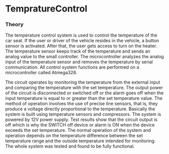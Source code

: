 # TempratureControl


### Theory

The temperature control system is used to control the temperature of the car seat. If the user or driver of the vehicle resides in the vehicle, a button sensor is activated. After that, the user gets access to turn on the heater. The temperature sensor keeps track of the temperature and sends an analog value to the small controller. The microcontroller analyzes the analog input of the temperature sensor and removes the temperature by serial communication. All control system functions are performed on a microcontroller called Atmega328.

The circuit operates by monitoring the temperature from the external input and comparing the temperature with the set temperature. The output power of the circuit is disconnected or switched off or the alarm goes off when the input temperature is equal to or greater than the set temperature value. The method of operation involves the use of precise line sensors, that is, they produce a voltage directly proportional to the temperature. Basically the system is built using temperature sensors and compressors. The system is powered by 12V power supply. Test results show that the circuit output is off which is why the SWITCH off device or alarm is ON when the device exceeds the set temperature. The normal operation of the system and operation depends on the temperature difference between the set temperature range and the outside temperature intended for monitoring. The whole system was tested and found to be fully functional.

